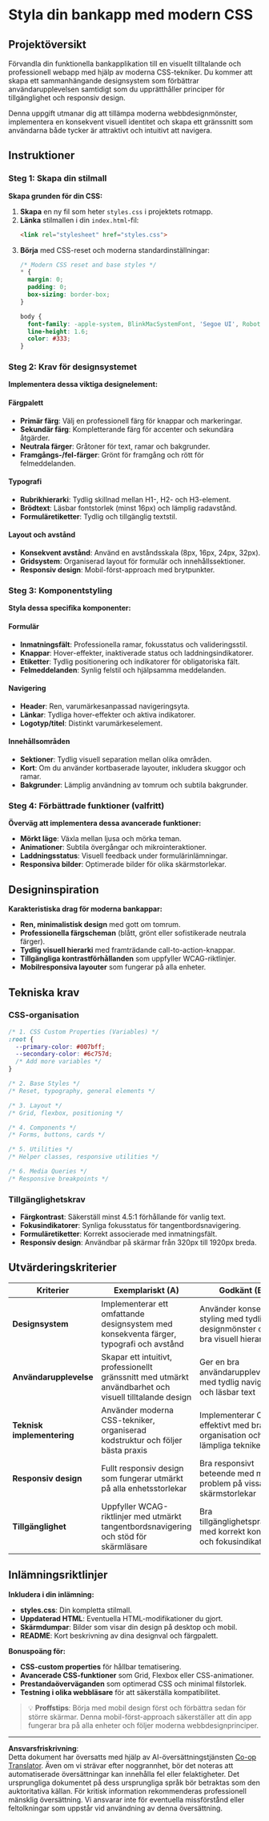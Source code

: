 <!--
CO_OP_TRANSLATOR_METADATA:
{
  "original_hash": "efb01fcafd2ef40c593a6e662fc938a8",
  "translation_date": "2025-10-23T21:44:37+00:00",
  "source_file": "7-bank-project/2-forms/assignment.md",
  "language_code": "sv"
}
-->
# Styla din bankapp med modern CSS

## Projektöversikt

Förvandla din funktionella bankapplikation till en visuellt tilltalande och professionell webapp med hjälp av moderna CSS-tekniker. Du kommer att skapa ett sammanhängande designsystem som förbättrar användarupplevelsen samtidigt som du upprätthåller principer för tillgänglighet och responsiv design.

Denna uppgift utmanar dig att tillämpa moderna webbdesignmönster, implementera en konsekvent visuell identitet och skapa ett gränssnitt som användarna både tycker är attraktivt och intuitivt att navigera.

## Instruktioner

### Steg 1: Skapa din stilmall

**Skapa grunden för din CSS:**

1. **Skapa** en ny fil som heter `styles.css` i projektets rotmapp.
2. **Länka** stilmallen i din `index.html`-fil:
   ```html
   <link rel="stylesheet" href="styles.css">
   ```
3. **Börja** med CSS-reset och moderna standardinställningar:
   ```css
   /* Modern CSS reset and base styles */
   * {
     margin: 0;
     padding: 0;
     box-sizing: border-box;
   }
   
   body {
     font-family: -apple-system, BlinkMacSystemFont, 'Segoe UI', Roboto, sans-serif;
     line-height: 1.6;
     color: #333;
   }
   ```


### Steg 2: Krav för designsystemet

**Implementera dessa viktiga designelement:**

#### Färgpalett
- **Primär färg**: Välj en professionell färg för knappar och markeringar.
- **Sekundär färg**: Kompletterande färg för accenter och sekundära åtgärder.
- **Neutrala färger**: Gråtoner för text, ramar och bakgrunder.
- **Framgångs-/fel-färger**: Grönt för framgång och rött för felmeddelanden.

#### Typografi
- **Rubrikhierarki**: Tydlig skillnad mellan H1-, H2- och H3-element.
- **Brödtext**: Läsbar fontstorlek (minst 16px) och lämplig radavstånd.
- **Formuläretiketter**: Tydlig och tillgänglig textstil.

#### Layout och avstånd
- **Konsekvent avstånd**: Använd en avståndsskala (8px, 16px, 24px, 32px).
- **Gridsystem**: Organiserad layout för formulär och innehållssektioner.
- **Responsiv design**: Mobil-först-approach med brytpunkter.

### Steg 3: Komponentstyling

**Styla dessa specifika komponenter:**

#### Formulär
- **Inmatningsfält**: Professionella ramar, fokusstatus och valideringsstil.
- **Knappar**: Hover-effekter, inaktiverade status och laddningsindikatorer.
- **Etiketter**: Tydlig positionering och indikatorer för obligatoriska fält.
- **Felmeddelanden**: Synlig felstil och hjälpsamma meddelanden.

#### Navigering
- **Header**: Ren, varumärkesanpassad navigeringsyta.
- **Länkar**: Tydliga hover-effekter och aktiva indikatorer.
- **Logotyp/titel**: Distinkt varumärkeselement.

#### Innehållsområden
- **Sektioner**: Tydlig visuell separation mellan olika områden.
- **Kort**: Om du använder kortbaserade layouter, inkludera skuggor och ramar.
- **Bakgrunder**: Lämplig användning av tomrum och subtila bakgrunder.

### Steg 4: Förbättrade funktioner (valfritt)

**Överväg att implementera dessa avancerade funktioner:**
- **Mörkt läge**: Växla mellan ljusa och mörka teman.
- **Animationer**: Subtila övergångar och mikrointeraktioner.
- **Laddningsstatus**: Visuell feedback under formulärinlämningar.
- **Responsiva bilder**: Optimerade bilder för olika skärmstorlekar.

## Designinspiration

**Karakteristiska drag för moderna bankappar:**
- **Ren, minimalistisk design** med gott om tomrum.
- **Professionella färgscheman** (blått, grönt eller sofistikerade neutrala färger).
- **Tydlig visuell hierarki** med framträdande call-to-action-knappar.
- **Tillgängliga kontrastförhållanden** som uppfyller WCAG-riktlinjer.
- **Mobilresponsiva layouter** som fungerar på alla enheter.

## Tekniska krav

### CSS-organisation
```css
/* 1. CSS Custom Properties (Variables) */
:root {
  --primary-color: #007bff;
  --secondary-color: #6c757d;
  /* Add more variables */
}

/* 2. Base Styles */
/* Reset, typography, general elements */

/* 3. Layout */
/* Grid, flexbox, positioning */

/* 4. Components */
/* Forms, buttons, cards */

/* 5. Utilities */
/* Helper classes, responsive utilities */

/* 6. Media Queries */
/* Responsive breakpoints */
```


### Tillgänglighetskrav
- **Färgkontrast**: Säkerställ minst 4.5:1 förhållande för vanlig text.
- **Fokusindikatorer**: Synliga fokusstatus för tangentbordsnavigering.
- **Formuläretiketter**: Korrekt associerade med inmatningsfält.
- **Responsiv design**: Användbar på skärmar från 320px till 1920px breda.

## Utvärderingskriterier

| Kriterier | Exemplariskt (A) | Godkänt (B) | Under utveckling (C) | Behöver förbättras (F) |
|-----------|------------------|-------------|-----------------------|------------------------|
| **Designsystem** | Implementerar ett omfattande designsystem med konsekventa färger, typografi och avstånd | Använder konsekvent styling med tydliga designmönster och bra visuell hierarki | Grundläggande styling med vissa konsistensproblem eller saknade designelement | Minimal styling med inkonsekventa eller motstridiga designval |
| **Användarupplevelse** | Skapar ett intuitivt, professionellt gränssnitt med utmärkt användbarhet och visuell tilltalande design | Ger en bra användarupplevelse med tydlig navigering och läsbar text | Grundläggande användbarhet med vissa förbättringar som behövs | Dålig användbarhet, svårt att navigera eller läsa |
| **Teknisk implementering** | Använder moderna CSS-tekniker, organiserad kodstruktur och följer bästa praxis | Implementerar CSS effektivt med bra organisation och lämpliga tekniker | CSS fungerar korrekt men kan sakna organisation eller moderna metoder | Dålig CSS-implementering med tekniska problem eller kompatibilitetsproblem |
| **Responsiv design** | Fullt responsiv design som fungerar utmärkt på alla enhetsstorlekar | Bra responsivt beteende med mindre problem på vissa skärmstorlekar | Grundläggande responsiv implementering med vissa layoutproblem | Inte responsiv eller betydande problem på mobila enheter |
| **Tillgänglighet** | Uppfyller WCAG-riktlinjer med utmärkt tangentbordsnavigering och stöd för skärmläsare | Bra tillgänglighetspraktiker med korrekt kontrast och fokusindikatorer | Grundläggande tillgänglighetsöverväganden med vissa saknade element | Dålig tillgänglighet, svårt för användare med funktionsnedsättningar |

## Inlämningsriktlinjer

**Inkludera i din inlämning:**
- **styles.css**: Din kompletta stilmall.
- **Uppdaterad HTML**: Eventuella HTML-modifikationer du gjort.
- **Skärmdumpar**: Bilder som visar din design på desktop och mobil.
- **README**: Kort beskrivning av dina designval och färgpalett.

**Bonuspoäng för:**
- **CSS-custom properties** för hållbar tematisering.
- **Avancerade CSS-funktioner** som Grid, Flexbox eller CSS-animationer.
- **Prestandaöverväganden** som optimerad CSS och minimal filstorlek.
- **Testning i olika webbläsare** för att säkerställa kompatibilitet.

> 💡 **Proffstips**: Börja med mobil design först och förbättra sedan för större skärmar. Denna mobil-först-approach säkerställer att din app fungerar bra på alla enheter och följer moderna webbdesignprinciper.

---

**Ansvarsfriskrivning**:  
Detta dokument har översatts med hjälp av AI-översättningstjänsten [Co-op Translator](https://github.com/Azure/co-op-translator). Även om vi strävar efter noggrannhet, bör det noteras att automatiserade översättningar kan innehålla fel eller felaktigheter. Det ursprungliga dokumentet på dess ursprungliga språk bör betraktas som den auktoritativa källan. För kritisk information rekommenderas professionell mänsklig översättning. Vi ansvarar inte för eventuella missförstånd eller feltolkningar som uppstår vid användning av denna översättning.